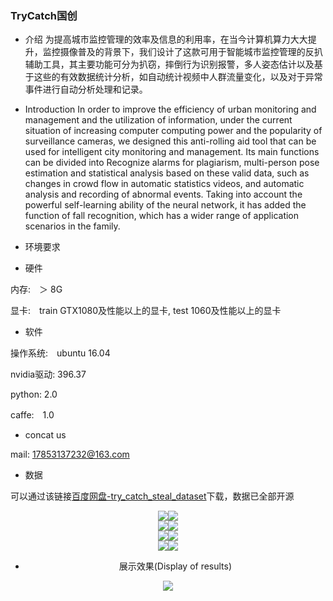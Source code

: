 ### TryCatch国创

- 介绍
为提高城市监控管理的效率及信息的利用率，在当今计算机算力大大提升，监控摄像普及的背景下，我们设计了这款可用于智能城市监控管理的反扒辅助工具，其主要功能可分为扒窃，摔倒行为识别报警，多人姿态估计以及基于这些的有效数据统计分析，如自动统计视频中人群流量变化，以及对于异常事件进行自动分析处理和记录。

- Introduction
In order to improve the efficiency of urban monitoring and management and the utilization of information, under the current situation of increasing computer computing power and the popularity of surveillance cameras, we designed this anti-rolling aid tool that can be used for intelligent city monitoring and management. Its main functions can be divided into Recognize alarms for plagiarism, multi-person pose estimation and statistical analysis based on these valid data, such as changes in crowd flow in automatic statistics videos, and automatic analysis and recording of abnormal events. Taking into account the powerful self-learning ability of the neural network, it has added the function of fall recognition, which has a wider range of application scenarios in the family.

- 环境要求

- 硬件

内存:　＞ 8G

显卡:　train GTX1080及性能以上的显卡, test 1060及性能以上的显卡

- 软件

操作系统:　ubuntu 16.04

nvidia驱动: 396.37

python: 2.0

caffe:　1.0

- concat us

mail: 17853137232@163.com

- 数据

可以通过该链接[百度网盘-try_catch_steal_dataset](https://pan.baidu.com/s/1Fd-klUnvrMqdzWtdN9vTXQ)下载，数据已全部开源

<div align=center><img src="https://gitee.com/lddsdu/trycatch_national_creation/raw/master/images/gif0.gif"><img src="https://gitee.com/lddsdu/trycatch_national_creation/raw/master/images/gif1.gif"><div>
<div align=center><img src="https://gitee.com/lddsdu/trycatch_national_creation/raw/master/images/gif2.gif"><img src="https://gitee.com/lddsdu/trycatch_national_creation/raw/master/images/gif3.gif"><div>
<div align=center><img src="https://gitee.com/lddsdu/trycatch_national_creation/raw/master/images/gif4.gif"><img src="https://gitee.com/lddsdu/trycatch_national_creation/raw/master/images/gif5.gif"><div>
<div align=center><img src="https://gitee.com/lddsdu/trycatch_national_creation/raw/master/images/gif6.gif"><img src="https://gitee.com/lddsdu/trycatch_national_creation/raw/master/images/gif7.gif"><div>

- 展示效果(Display of results)

<div align=center><img src="https://gitee.com/lddsdu/trycatch_national_creation/raw/master/images/2ukur-3725m.gif"><div>

